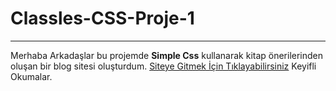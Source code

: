 # Classles-CSS-Proje-1
***
Merhaba Arkadaşlar bu projemde **Simple Css** kullanarak kitap önerilerinden oluşan bir blog sitesi oluşturdum. 
[Siteye Gitmek İçin Tıklayabilirsiniz](https://app.netlify.com/sites/emir-sungu-simple-css/overview)
Keyifli Okumalar.
